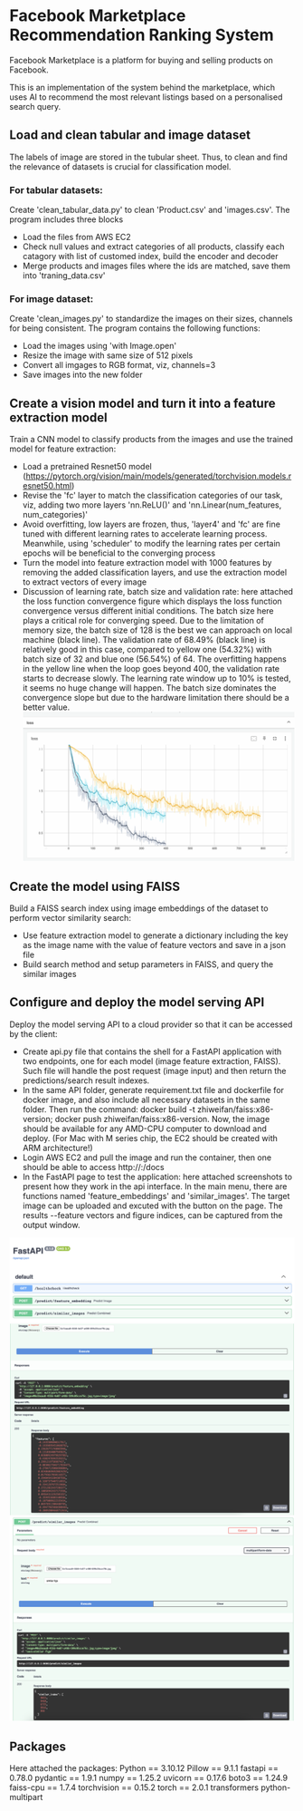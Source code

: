 # Facebook Marketplace Recommendation Ranking System
Facebook Marketplace is a platform for buying and selling products on Facebook.

This is an implementation of the system behind the marketplace, which uses AI to recommend the most relevant listings based on a personalised search query.


## Load and clean tabular and image dataset
The labels of image are stored in the tubular sheet. Thus, to clean and find the relevance of datasets is crucial for classification model.

### For tabular datasets: 
Create 'clean_tabular_data.py' to clean 'Product.csv' and 'images.csv'. The program includes three blocks
- Load the files from AWS EC2
- Check null values and extract categories of all products, classify each catagory with list of customed index, build the encoder and decoder
- Merge products and images files where the ids are matched, save them into 'traning_data.csv'

### For image dataset:
Create 'clean_images.py' to standardize the images on their sizes, channels for being consistent. The program contains the following functions:
- Load the images using 'with Image.open' 
- Resize the image with same size of 512 pixels
- Convert all imgages to RGB format, viz, channels=3
- Save images into the new folder

## Create a vision model and turn it into a feature extraction model
Train a CNN model to classify products from the images and use the trained model for feature extraction:
- Load a pretrained Resnet50 model (https://pytorch.org/vision/main/models/generated/torchvision.models.resnet50.html)
- Revise the 'fc' layer to match the classification categories of our task, viz, adding two more layers 'nn.ReLU()' and 'nn.Linear(num_features, num_categories)'
- Avoid overfitting, low layers are frozen, thus, 'layer4' and 'fc' are fine tuned with different learning rates to accelerate learning process. Meanwhile, using 'scheduler' to modify the learning rates per certain epochs will be beneficial to the converging process
- Turn the model into feature extraction model with 1000 features by removing the added classification layers, and use the extraction model to extract vectors of every image
- Discussion of learning rate, batch size and validation rate: here attached the loss function convergence figure which displays the loss function convergence versus different initial conditions. The batch size here plays a critical role for converging speed. Due to the limitation of memory size, the batch size of 128 is the best we can approach on local machine (black line). The validation rate of 68.49% (black line) is relatively good in this case, compared to yellow one (54.32%) with batch size of 32 and blue one (56.54%) of 64. The overfitting happens in the yellow line when the loop goes beyond 400, the validation rate starts to decrease slowly. The learning rate window up to 10% is tested, it seems no huge change will happen. The batch size dominates the convergence slope but due to the hardware limitation there should be a better value. 
![loss function converged from different initial conditions](./documents/loss_func_fig.png)


## Create the model using FAISS
Build a FAISS search index using image embeddings of the dataset to perform vector similarity search:
- Use feature extraction model to generate a dictionary including the key as the image name with the value of feature vectors and save in a json file
- Build search method and setup parameters in FAISS, and query the similar images

## Configure and deploy the model serving API
Deploy the model serving API to a cloud provider so that it can be accessed by the client:
- Create api.py file that contains the shell for a FastAPI application with two endpoints, one for each model (image feature extraction, FAISS). Such file will handle the post request (image input) and then return the predictions/search result indexes.
- In the same API folder, generate requirement.txt file and dockerfile for docker image, and also include all necessary datasets in the same folder. Then run the command: docker build -t zhiweifan/faiss:x86-version; docker push zhiweifan/faiss:x86-version. Now, the image should be available for any AMD-CPU computer to download and deploy. (For Mac with M series chip, the EC2 should be created with ARM architecture!)
- Login AWS EC2 and pull the image and run the container, then one should be able to access http://<EC2 IPv4 Public IP>:<Port>/docs
- In the FastAPI page to test the application: here attached screenshots to present how they work in the api interface. In the main menu, there are functions named 'feature_embeddings' and 'similar_images'. The target image can be uploaded and excuted with the button on the page. The results --feature vectors and figure indices, can be captured from the output window.


![FAISS_f1](./documents/api_interface.png)
![FAISS_f2](./documents/api_vector.png)
![FAISS_f3](./documents/api_faiss.png)





## Packages 
Here attached the packages:
Python == 3.10.12
Pillow == 9.1.1
fastapi == 0.78.0
pydantic == 1.9.1
numpy == 1.25.2
uvicorn == 0.17.6
boto3 == 1.24.9
faiss-cpu == 1.7.4
torchvision == 0.15.2
torch == 2.0.1
transformers
python-multipart




 
